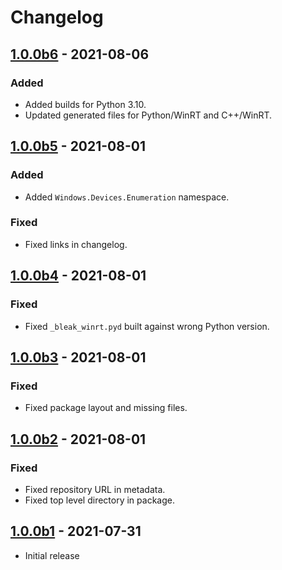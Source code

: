 <!-- refer to https://keepachangelog.com for guidance. -->

# Changelog

## [1.0.0b6] - 2021-08-06

### Added
- Added builds for Python 3.10.
- Updated generated files for Python/WinRT and C++/WinRT.

## [1.0.0b5] - 2021-08-01

### Added
- Added `Windows.Devices.Enumeration` namespace.

### Fixed
- Fixed links in changelog.

## [1.0.0b4] - 2021-08-01

### Fixed
- Fixed `_bleak_winrt.pyd` built against wrong Python version.

## [1.0.0b3] - 2021-08-01

### Fixed
- Fixed package layout and missing files.

## [1.0.0b2] - 2021-08-01

### Fixed
- Fixed repository URL in metadata.
- Fixed top level directory in package.

## [1.0.0b1] - 2021-07-31

- Initial release


[Unreleased]: https://github.com/dlech/bleak-winrt/compare/v1.0.0b6...main
[1.0.0b6]: https://github.com/dlech/bleak-winrt/compare/v1.0.0b5...v1.0.0b6
[1.0.0b5]: https://github.com/dlech/bleak-winrt/compare/v1.0.0b4...v1.0.0b5
[1.0.0b4]: https://github.com/dlech/bleak-winrt/compare/v1.0.0b3...v1.0.0b4
[1.0.0b3]: https://github.com/dlech/bleak-winrt/compare/v1.0.0b2...v1.0.0b3
[1.0.0b2]: https://github.com/dlech/bleak-winrt/compare/v1.0.0b1...v1.0.0b2
[1.0.0b1]: https://github.com/dlech/bleak-winrt/tree/v1.0.0b1
